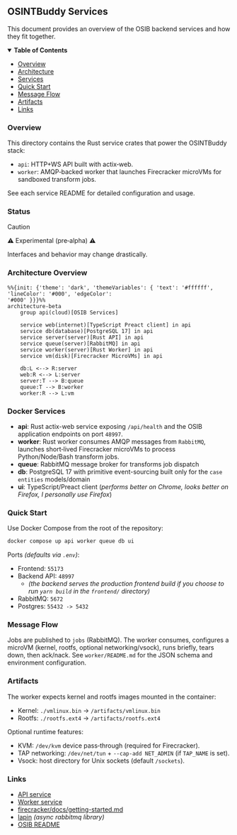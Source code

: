 ## OSINTBuddy Services

This document provides an overview of the OSIB backend services and how they fit together.


<details open="open">
<summary><b>Table of Contents</b></summary>

- [Overview](#overview)
- [Architecture](#architecture)
- [Services](#services)
- [Quick Start](#quick-start)
- [Message Flow](#message-flow)
- [Artifacts](#artifacts)
- [Links](#links)

</details>



### Overview

This directory contains the Rust service crates that power the OSINTBuddy stack:

- `api`: HTTP+WS API built with actix‑web.
- `worker`: AMQP‑backed worker that launches Firecracker microVMs for sandboxed transform jobs.

See each service README for detailed configuration and usage.

### Status 

> [!CAUTION]
> ⚠️ Experimental (pre‑alpha) ⚠️
>
> Interfaces and behavior may change drastically.


### Architecture Overview

```mermaid
%%{init: {'theme': 'dark', 'themeVariables': { 'text': '#ffffff', 'lineColor': '#000', 'edgeColor':
'#000' }}}%%
architecture-beta
    group api(cloud)[OSIB Services]

    service web(internet)[TypeScript Preact client] in api
    service db(database)[PostgreSQL 17] in api
    service server(server)[Rust API] in api
    service queue(server)[RabbitMQ] in api
    service worker(server)[Rust Worker] in api
    service vm(disk)[Firecracker MicroVMs] in api

    db:L <--> R:server
    web:R <--> L:server
    server:T --> B:queue
    queue:T --> B:worker
    worker:R --> L:vm

```

### Docker Services

- **api**: Rust actix-web service exposing `/api/health` and the OSIB application endpoints on port `48997`.
- **worker**: Rust worker consumes AMQP messages from `RabbitMQ`, launches short‑lived Firecracker microVMs to process Python/Node/Bash transform jobs.
- **queue**: RabbitMQ message broker for transforms job dispatch
- **db**: PostgreSQL 17 with primitive event-sourcing built only for the `case entities` models/domain
- **ui**: TypeScript/Preact client (*performs better on Chrome, looks better on Firefox, I personally use Firefox*)


### Quick Start

Use Docker Compose from the root of the repository:

```bash
docker compose up api worker queue db ui
```

Ports _(defaults via `.env`)_:

- Frontend: `55173`
- Backend API: `48997`
  - _(the backend serves the production frontend build if you choose to run `yarn build` in the `frontend/` directory)_
- RabbitMQ: `5672`
- Postgres: `55432 -> 5432`

### Message Flow

Jobs are published to `jobs` (RabbitMQ). The worker consumes, configures a microVM (kernel, rootfs, optional networking/vsock), runs briefly, tears down, then ack/nack. See `worker/README.md` for the JSON schema and environment configuration.

### Artifacts

The worker expects kernel and rootfs images mounted in the container:

- Kernel: `./vmlinux.bin` → `/artifacts/vmlinux.bin`
- Rootfs: `./rootfs.ext4` → `/artifacts/rootfs.ext4`

Optional runtime features:

- KVM: `/dev/kvm` device pass‑through (required for Firecracker).
- TAP networking: `/dev/net/tun` + `--cap-add NET_ADMIN` (if `TAP_NAME` is set).
- Vsock: host directory for Unix sockets (default `/sockets`).

### Links

- [API service](./api/README.md)
- [Worker service](./worker/README.md)
- [firecracker/docs/getting-started.md](https://github.com/firecracker-microvm/firecracker/blob/main/docs/getting-started.md)
- [lapin](https://github.com/amqp-rs/lapin) _(async rabbitmq library)_
- [OSIB README](../README.md)
